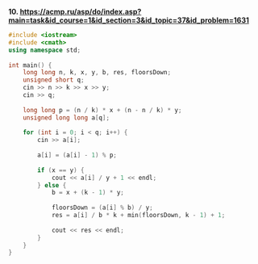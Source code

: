 **10. https://acmp.ru/asp/do/index.asp?main=task&id_course=1&id_section=3&id_topic=37&id_problem=1631**
```c++
#include <iostream>
#include <cmath>
using namespace std;
 
int main() {
    long long n, k, x, y, b, res, floorsDown;
    unsigned short q;
    cin >> n >> k >> x >> y;
    cin >> q;
 
    long long p = (n / k) * x + (n - n / k) * y;
    unsigned long long a[q];
 
    for (int i = 0; i < q; i++) {
        cin >> a[i];
 
        a[i] = (a[i] - 1) % p;
 
        if (x == y) {
            cout << a[i] / y + 1 << endl;
        } else {
            b = x + (k - 1) * y;
 
            floorsDown = (a[i] % b) / y;
            res = a[i] / b * k + min(floorsDown, k - 1) + 1;
 
            cout << res << endl;
        }
    }
}
```
